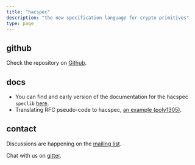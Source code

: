 ```yaml
---
title: "hacspec"
description: "the new specification language for crypto primitives"
type: page
---
```



## github

Check the repository on [Github](https://github.com/HACS-workshop/hacspec).

## docs

* You can find and early version of the documentation for the hacspec `speclib` [here](https://hacs-workshop.github.io/hacspec/docs/).
* Translating RFC pseudo-code to hacspec, [an example (poly1305)](./poly-slides).

## contact

Discussions are happening on the [mailing list](https://moderncrypto.org/mailman/listinfo/hacspec).

Chat with us on [gitter](https://gitter.im/hacspec/Lobby?utm_source=share-link&utm_medium=link&utm_campaign=share-link).

